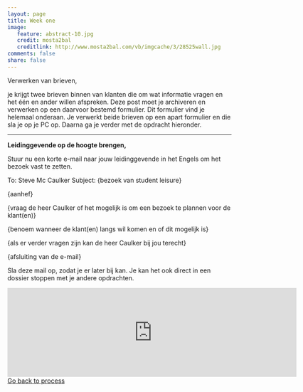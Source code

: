 ```yaml
---
layout: page 
title: Week one 
image: 
   feature: abstract-10.jpg
   credit: mosta2bal
   creditlink: http://www.mosta2bal.com/vb/imgcache/3/28525wall.jpg
comments: false
share: false 
---
```

Verwerken van brieven,

je krijgt twee brieven binnen van klanten die om wat informatie vragen en het één en ander willen afspreken. Deze post moet je archiveren en verwerken op een daarvoor bestemd formulier. Dit formulier vind je helemaal onderaan. Je verwerkt beide brieven op een apart formulier en die sla je op je PC op. Daarna ga je verder met de opdracht hieronder.

<hr>
<b>Leidinggevende op de hoogte brengen,</b>

Stuur nu een korte e-mail naar jouw leidinggevende in het Engels om het bezoek vast te zetten. 

To: Steve Mc Caulker
Subject: {bezoek van student leisure}

{aanhef} 

{vraag de heer Caulker of het mogelijk is om een bezoek te plannen voor de klant(en)} 

{benoem wanneer de klant(en) langs wil komen en of dit mogelijk is} 

{als er verder vragen zijn kan de heer Caulker bij jou terecht} 

{afsluiting van de e-mail}

Sla deze mail op, zodat je er later bij kan. Je kan het ook direct in een dossier stoppen met je andere opdrachten. 


<iframe src="https://drive.google.com/embeddedfolderview?id=0BycjBNS3AKDWV00wNkg3Q085cmM#list" width="650" height="200" frameborder="0"></iframe>

<div style="float: left"> 
<a href="{{ site.url }}/business-administration/project/process/" class="btn">Go back to process</a>
</div>

<!--<div style="float: right"> 
<a href="{{ site.url }}/business-administration/project/week-2/" class="btn">Go to lesson two</a>
</div> !-->
